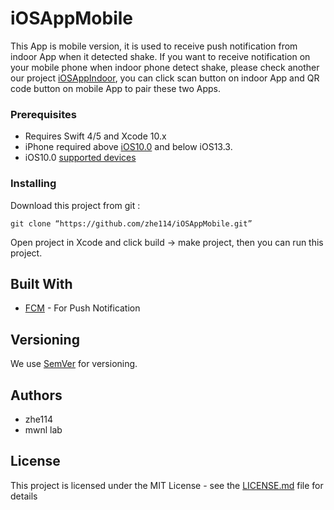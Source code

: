 # iOSAppMobile

This App is mobile version, it is used to receive push notification from indoor App when it detected shake.
If you want to receive notification on your mobile phone when indoor phone detect shake, please check  another our project [iOSAppIndoor](https://mwnlgit.ce.ncu.edu.tw/EarthquakeWarningSystem/iOSAppIndoor), you can click scan button on indoor App and QR code button on mobile App to pair these two Apps.

### Prerequisites

* Requires Swift 4/5 and Xcode 10.x
* iPhone required above [iOS10.0](https://support.apple.com/en-us/HT208011) and below iOS13.3.
* iOS10.0 [supported devices](https://en.wikipedia.org/wiki/IOS_10#Supported_devices)

### Installing

Download this project from git :

```
git clone “https://github.com/zhe114/iOSAppMobile.git”
```

Open project in Xcode and click build  → make project, then you can run this project.

## Built With  
* [FCM](https://firebase.google.com/docs/cloud-messaging) - For Push Notification

## Versioning

We use [SemVer](http://semver.org/) for versioning.

## Authors
* zhe114
* mwnl lab

## License

This project is licensed under the MIT License - see the [LICENSE.md](LICENSE.md) file for details

